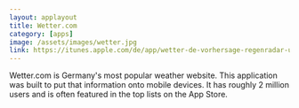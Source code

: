```yaml
---
layout: applayout
title: Wetter.com
category: [apps]
image: /assets/images/wetter.jpg
link: https://itunes.apple.com/de/app/wetter-de-vorhersage-regenradar-und-mehr/id321934718?mt=8
---
```


Wetter.com is Germany's most popular weather website. This application was built to put that information onto mobile devices. It has roughly 2 million users and is often featured in the top lists on the App Store.
